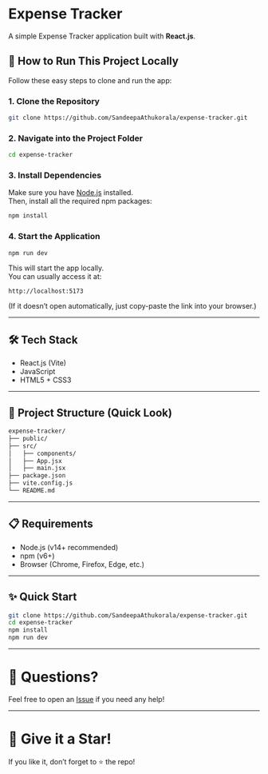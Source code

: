 
# Expense Tracker

A simple Expense Tracker application built with **React.js**.

## 🚀 How to Run This Project Locally

Follow these easy steps to clone and run the app:

### 1. Clone the Repository

```bash
git clone https://github.com/SandeepaAthukorala/expense-tracker.git
```

### 2. Navigate into the Project Folder

```bash
cd expense-tracker
```

### 3. Install Dependencies

Make sure you have [Node.js](https://nodejs.org/) installed.  
Then, install all the required npm packages:

```bash
npm install
```

### 4. Start the Application

```bash
npm run dev
```

This will start the app locally.  
You can usually access it at:

```
http://localhost:5173
```

(If it doesn’t open automatically, just copy-paste the link into your browser.)

---

## 🛠 Tech Stack

- React.js (Vite)
- JavaScript
- HTML5 + CSS3

---

## 📂 Project Structure (Quick Look)

```bash
expense-tracker/
├── public/
├── src/
│   ├── components/
│   ├── App.jsx
│   ├── main.jsx
├── package.json
├── vite.config.js
└── README.md
```

---

## 📋 Requirements

- Node.js (v14+ recommended)
- npm (v6+)
- Browser (Chrome, Firefox, Edge, etc.)

---

## ✨ Quick Start

```bash
git clone https://github.com/SandeepaAthukorala/expense-tracker.git
cd expense-tracker
npm install
npm run dev
```

---

# 💬 Questions?

Feel free to open an [Issue](https://github.com/SandeepaAthukorala/expense-tracker/issues) if you need any help!

---

# 🌟 Give it a Star!

If you like it, don’t forget to ⭐️ the repo!
